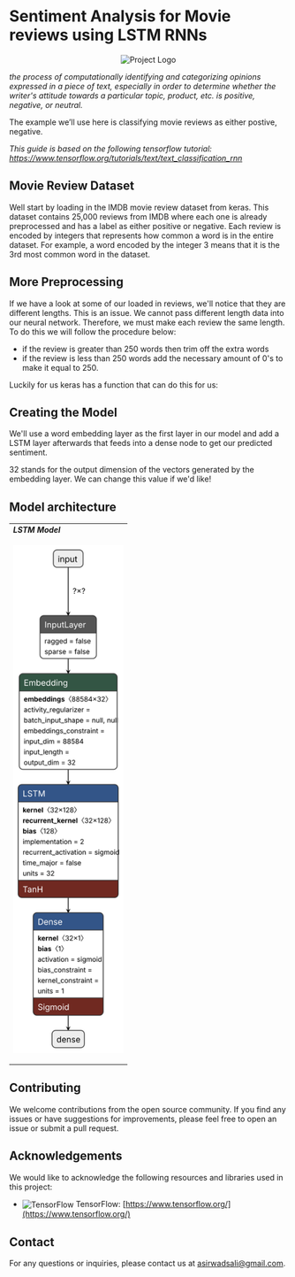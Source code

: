 # Sentiment Analysis for Movie reviews using LSTM RNNs

<p align="center">
  <img src="https://github.com/Asirwad/Sentiment-Analysis-for-Movie-reviews-using-LSTM-RNNs/assets/85600836/59bbb5f5-f0da-44c9-b8a7-eb3230dae33e" alt="Project Logo" width="250">
</p>

*the process of computationally identifying and categorizing opinions expressed in a piece of text, especially in order to determine whether the writer's attitude towards a particular topic, product, etc. is positive, negative, or neutral.*

The example we’ll use here is classifying movie reviews as either postive, negative.

*This guide is based on the following tensorflow tutorial: https://www.tensorflow.org/tutorials/text/text_classification_rnn*

## Movie Review Dataset
Well start by loading in the IMDB movie review dataset from keras. 
This dataset contains 25,000 reviews from IMDB where each one is already preprocessed and has a label as either positive or negative. 
Each review is encoded by integers that represents how common a word is in the entire dataset. For example, a word encoded by the integer 3 means that it is the 3rd most common word in the dataset.

## More Preprocessing
If we have a look at some of our loaded in reviews, we'll notice that they are different lengths. This is an issue. We cannot pass different length data into our neural network. Therefore, we must make each review the same length. To do this we will follow the procedure below:
- if the review is greater than 250 words then trim off the extra words
- if the review is less than 250 words add the necessary amount of 0's to make it equal to 250.

Luckily for us keras has a function that can do this for us:

## Creating the Model
We'll use a word embedding layer as the first layer in our model and add a LSTM layer afterwards that feeds into a dense node to get our predicted sentiment. 

32 stands for the output dimension of the vectors generated by the embedding layer. We can change this value if we'd like!

## Model architecture
<div align="center">
  <table>
    <tr>
      <td><b><i>LSTM Model</i></b></td>
    </tr>
    <tr>
      <td>
        <p align="center">
          <img src="app/models/movie_review_rnn.h5.svg" alt="alt" width="200">
        </p>
      </td>
    </tr>
  </table>
</div>

## Contributing

We welcome contributions from the open source community. If you find any issues or have suggestions for improvements, please feel free to open an issue or submit a pull request.

## Acknowledgements

We would like to acknowledge the following resources and libraries used in this project:

- <img src="https://www.tensorflow.org/images/tf_logo_social.png" alt="TensorFlow" width="80" align="center"> TensorFlow: [https://www.tensorflow.org/](https://www.tensorflow.org/)

## Contact

For any questions or inquiries, please contact us at [asirwadsali@gmail.com](mailto:asirwadsali@gmail.com).
